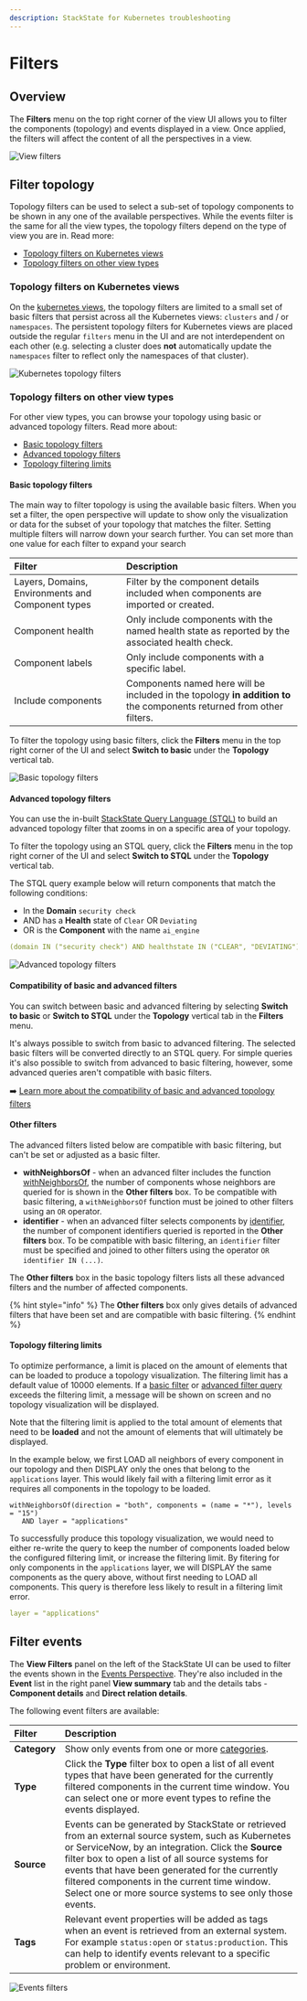 ```yaml
---
description: StackState for Kubernetes troubleshooting
---
```


# Filters

## Overview

The **Filters** menu on the top right corner of the view UI allows you to filter the components (topology) and events displayed in a view. Once applied, the filters will affect the content of all the perspectives in a view.

![View filters](../../.gitbook/assets/k8s/k8s-filters.png)

## Filter topology

Topology filters can be used to select a sub-set of topology components to be shown in any one of the available perspectives. While the events filter is the same for all the view types, the topology filters depend on the type of view you are in. Read more:

* [Topology filters on Kubernetes views](k8s-filters.md#topology-filters-on-kubernetes-views)
* [Topology filters on other view types](k8s-filters.md#topology-filters-on-other-view-types)


### Topology filters on Kubernetes views

On the [kubernetes views](k8s-views.md), the topology filters are limited to a small set of basic filters that persist across all the Kubernetes views: `clusters` and / or `namespaces`. The persistent topology filters for Kubernetes views are placed outside the regular `filters` menu in the UI and are not interdependent on each other (e.g. selecting a cluster does **not** automatically update the `namespaces` filter to reflect only the namespaces of that cluster).

![Kubernetes topology filters](../../.gitbook/assets/k8s/k8s-filters-kube-topology.png)

### Topology filters on other view types

For other view types, you can browse your topology using basic or advanced topology filters. Read more about:

* [Basic topology filters](k8s-filters.md#basic-topology-filters)
* [Advanced topology filters](k8s-filters.md#advanced-topology-filters)
* [Topology filtering limits](k8s-filters.md#topology-filtering-limits)

#### Basic topology filters

The main way to filter topology is using the available basic filters. When you set a filter, the open perspective will update to show only the visualization or data for the subset of your topology that matches the filter. Setting multiple filters will narrow down your search further. You can set more than one value for each filter to expand your search

| Filter | Description |
| :--- | :--- |
| Layers, Domains, Environments and Component types | Filter by the component details included when components are imported or created. |
| Component health | Only include components with the named health state as reported by the associated health check. |
| Component labels | Only include components with a specific label. |
| Include components | Components named here will be included in the topology **in addition to** the components returned from other filters. |


To filter the topology using basic filters, click the **Filters** menu in the top right corner of the UI and select **Switch to basic** under the **Topology** vertical tab. 

![Basic topology filters](../../.gitbook/assets/k8s/k8s-filters-basic-topology.png)

#### Advanced topology filters

You can use the in-built [StackState Query Language \(STQL\)](../../develop/reference/k8sTs-stql_reference.md) to build an advanced topology filter that zooms in on a specific area of your topology.

To filter the topology using an STQL query, click the **Filters** menu in the top right corner of the UI and select **Switch to STQL** under the **Topology** vertical tab.

The STQL query example below will return components that match the following conditions:

* In the **Domain** `security check`
* AND has a **Health** state of `Clear` OR `Deviating`
* OR is the **Component** with the name `ai_engine`

```yaml
(domain IN ("security check") AND healthstate IN ("CLEAR", "DEVIATING")) OR name IN ("ai_engine")
```

![Advanced topology filters](../../.gitbook/assets/k8s/k8s-filters-advanced-topology.png)

#### Compatibility of basic and advanced filters

You can switch between basic and advanced filtering by selecting **Switch to basic** or **Switch to STQL** under the **Topology** vertical tab in the **Filters** menu.

It's always possible to switch from basic to advanced filtering. The selected basic filters will be converted directly to an STQL query. For simple queries it's also possible to switch from advanced to basic filtering, however, some advanced queries aren't compatible with basic filters. 

➡️ [Learn more about the compatibility of basic and advanced topology filters](/develop/reference/k8sTs-stql_reference.md#compatibility-basic-and-advanced-filters)

#### Other filters

The advanced filters listed below are compatible with basic filtering, but can't be set or adjusted as a basic filter.

* **withNeighborsOf** - when an advanced filter includes the function [withNeighborsOf](/develop/reference/k8sTs-stql_reference.md#withneighborsof), the number of components whose neighbors are queried for is shown in the **Other filters** box. To be compatible with basic filtering, a `withNeighborsOf` function must be joined to other filters using an `OR` operator.
* **identifier** - when an advanced filter selects components by [identifier](/develop/reference/k8sTs-stql_reference.md#filters), the number of component identifiers queried is reported in the **Other filters** box. To be compatible with basic filtering, an `identifier` filter must be specified and joined to other filters using the operator `OR identifier IN (...)`.

The **Other filters** box in the basic topology filters lists all these advanced filters and the number of affected components.

{% hint style="info" %}
The **Other filters** box only gives details of advanced filters that have been set and are compatible with basic filtering.
{% endhint %}

#### Topology filtering limits

To optimize performance, a limit is placed on the amount of elements that can be loaded to produce a topology visualization. The filtering limit has a default value of 10000 elements. If a [basic filter](k8s-filters.md#basic-topology-filters) or [advanced filter query](k8s-filters.md#advanced-topology-filters) exceeds the filtering limit, a message will be shown on screen and no topology visualization will be displayed.

Note that the filtering limit is applied to the total amount of elements that need to be **loaded** and not the amount of elements that will ultimately be displayed.

In the example below, we first LOAD all neighbors of every component in our topology and then DISPLAY only the ones that belong to the `applications` layer. This would likely fail with a filtering limit error as it requires all components in the topology to be loaded.

```text
withNeighborsOf(direction = "both", components = (name = "*"), levels = "15")
   AND layer = "applications"
```

To successfully produce this topology visualization, we would need to either re-write the query to keep the number of components loaded below the configured filtering limit, or increase the filtering limit. By fitering for only components in the `applications` layer, we will DISPLAY the same components as the query above, without first needing to LOAD all components. This query is therefore less likely to result in a filtering limit error.

```yaml
layer = "applications"
```

## Filter events

The **View Filters** panel on the left of the StackState UI can be used to filter the events shown in the [Events Perspective](k8s-events-perspective.md). They're also included in the **Event** list in the right panel **View summary** tab and the details tabs - **Component details** and **Direct relation details**.

The following event filters are available:

| Filter | Description                                                                                                                                                                                                                                                                                                                                                                      |
| :--- |:---------------------------------------------------------------------------------------------------------------------------------------------------------------------------------------------------------------------------------------------------------------------------------------------------------------------------------------------------------------------------------|
| **Category** | Show only events from one or more [categories](k8s-events-perspective.md#event-category).                                                                                                                                                                                                                                                                              |
| **Type** | Click the **Type** filter box to open a list of all event types that have been generated for the currently filtered components in the current time window. You can select one or more event types to refine the events displayed.                                                                                                                                               |
| **Source** | Events can be generated by StackState or retrieved from an external source system, such as Kubernetes or ServiceNow, by an integration. Click the **Source** filter box to open a list of all source systems for events that have been generated for the currently filtered components in the current time window. Select one or more source systems to see only those events.  |
| **Tags** | Relevant event properties will be added as tags when an event is retrieved from an external system. For example `status:open` or `status:production`. This can help to identify events relevant to a specific problem or environment.                                                                                                                                           |

![Events filters](../../.gitbook/assets/k8s/k8s-filters-events.png)
